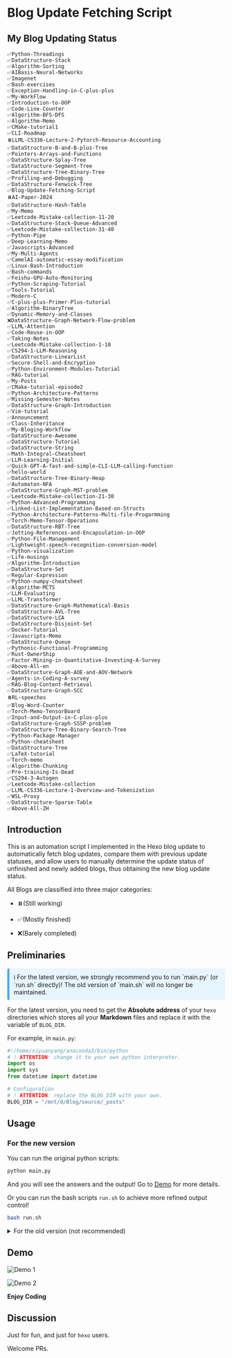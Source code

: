 # Blog Update Fetching Script

## My Blog Updating Status

<!-- BEGIN -->
```text
✅Python-Threadings
✅DataStructure-Stack
✅Algorithm-Sorting
✅AIBasis-Neural-Networks
✅Imagenet
✅Bash-exercises
✅Exception-Handling-in-C-plus-plus
✅My-WorkFlow
✅Introduction-to-OOP
✅Code-Line-Counter
✅Algorithm-BFS-DFS
✅Algorithm-Memo
✅CMake-tutorial1
✅CLI-Roadmap
⏸️LLML-CS336-Lecture-2-Pytorch-Resource-Accounting
✅DataStructure-B-and-B-plus-Tree
✅Pointers-Arrays-and-Functions
✅DataStructure-Splay-Tree
✅DataStructure-Segment-Tree
✅DataStructure-Tree-Binary-Tree
✅Profiling-and-Debugging
✅DataStructure-Fenwick-Tree
✅Blog-Update-Fetching-Script
⏸️AI-Paper-2024
✅DataStructure-Hash-Table
✅My-Memo
✅Leetcode-Mistake-collection-11-20
✅DataStructure-Stack-Queue-Advanced
✅Leetcode-Mistake-collection-31-40
✅Python-Pipe
✅Deep-Learning-Memo
✅Javascripts-Advanced
✅My-Multi-Agents
✅CamelAI-automatic-essay-modification
✅Linux-Bash-Introduction
✅Bash-commands
✅Feishu-GPU-Auto-Monitoring
✅Python-Scraping-Tutorial
✅Tools-Tutorial
✅Modern-C
✅C-plus-plus-Primer-Plus-tutorial
✅Algorithm-BinaryTree
✅Dynamic-Memory-and-Classes
❌DataStructure-Graph-Network-Flow-problem
✅LLML-Attention
✅Code-Reuse-in-OOP
✅Taking-Notes
✅Leetcode-Mistake-collection-1-10
✅CS294-1-LLM-Reasoning
✅DataStructure-LinearList
✅Secure-Shell-and-Encryption
✅Python-Environment-Modules-Tutorial
✅RAG-tutorial
✅My-Posts
✅CMake-tutorial-episode2
✅Python-Architecture-Patterns
✅Missing-Semester-Notes
✅DataStructure-Graph-Introduction
✅Vim-tutorial
✅Announcement
✅Class-Inheritance
✅My-Bloging-Workflow
✅DataStructure-Awesome
✅DataStructure-Tutorial
✅DataStructure-String
✅Math-Integral-Cheatsheet
✅LLM-Learning-Initial
✅Quick-GPT-A-fast-and-simple-CLI-LLM-calling-function
✅hello-world
✅DataStructure-Tree-Binary-Heap
✅Automaton-NFA
✅DataStructure-Graph-MST-problem
✅Leetcode-Mistake-collection-21-30
✅Python-Advanced-Programming
✅Linked-List-Implementation-Based-on-Structs
✅Python-Architecture-Patterns-Multi-file-Progarmming
✅Torch-Memo-Tensor-Operations
✅DataStructure-RBT-Tree
✅Jotting-References-and-Encapsulation-in-OOP
✅Python-File-Management
✅Lightweight-speech-recognition-conversion-model
✅Python-visualization
✅Life-musings
✅Algorithm-Introduction
✅DataStructure-Set
✅Regular-Expression
✅Python-numpy-cheatsheet
✅Algorithm-MCTS
✅LLM-Evaluating
✅LLML-Transformer
✅DataStructure-Graph-Mathematical-Basis
✅DataStructure-AVL-Tree
✅DataStructure-LCA
✅DataStructure-Disjoint-Set
✅Docker-Tutorial
✅Javascripts-Memo
✅DataStructure-Queue
✅Pythonic-Functional-Programming
✅Rust-OwnerShip
✅Factor-Mining-in-Quantitative-Investing-A-Survey
✅Above-All-en
✅DataStructure-Graph-AOE-and-AOV-Network
✅Agents-in-Coding-A-survey
✅RAG-Blog-Content-Retrieval
✅DataStructure-Graph-SCC
⏸️RL-speeches
✅Blog-Word-Counter
✅Torch-Memo-TensorBoard
✅Input-and-Output-in-C-plus-plus
✅DataStructure-Graph-SSSP-problem
✅DataStructure-Tree-Binary-Search-Tree
✅Python-Package-Manager
✅Python-cheatsheet
✅DataStructure-Tree
✅LaTeX-tutorial
✅Torch-memo
✅Algorithm-Chunking
✅Pre-training-Is-Dead
✅CS294-3-Autogen
✅Leetcode-Mistake-collection
✅LLML-CS336-Lecture-1-Overview-and-Tokenization
✅WSL-Proxy
✅DataStructure-Sparse-Table
✅Above-All-ZH
```
<!-- END -->

## Introduction

This is an automation script I implemented in the Hexo blog update to automatically fetch blog updates, compare them with previous update statuses, and allow users to manually determine the update status of unfinished and newly added blogs, thus obtaining the new blog update status.

All Blogs are classified into three major categories:

- ⏸️(Still working)

- ✅(Mostly finished)

- ❌(Barely completed)

## Preliminaries

<div style="padding: 10px; background-color: #E7F5FF; border-left: 5px solid #4DABF7; border-radius: 4px; margin: 10px 0;">
ℹ️ For the latest version, we strongly recommend you to run `main.py` (or `run.sh` directly)! The old version of `main.sh` will no longer be maintained.
</div>

For the latest version, you need to get the **Absolute address** of your `hexo` directories which stores all your **Markdown** files and replace it with the variable of `BLOG_DIR`.

For example, in `main.py`:

```python
#!/home/xiyuanyang/anaconda3/bin/python
# ! ATTENTION: change it to your own python interpreter.
import os
import sys
from datetime import datetime

# Configuration
# ! ATTENTION: replace the BLOG_DIR with your own.
BLOG_DIR = "/mnt/d/Blog/source/_posts"
```

## Usage

### For the new version

You can run the original python scripts:

```bash
python main.py
```
And you will see the answers and the output! Go to [Demo](#Demo) for more details.

Or you can run the bash scripts `run.sh` to achieve more refined output control!

```bash
bash run.sh
```

<details>
<summary>For the old version (not recommended)</summary>


In `main.sh`, change the directory into your own directory:

```bash
DIR="/mnt/d/Blog/source/_posts"

# Change this line into your own directory!
```

Then create a new dir containing logs.

```bash
touch log
```

You need to initialize `prev.txt` for your own blog!

For this document, please maintain the following format: Each line should include a prefix status emoji and the title name. The prefix status emojis include ✅ and ❌, indicating the completion status of the blog. 

An example text is as follows:  

```
❌AI-Paper-2024
❌AI-indepth-reading-AlexNet
✅Above-All
❌Algorithm-BFS-DFS
✅Algorithm-BinaryTree
❌Algorithm-Chunking
✅Algorithm-Introduction
✅Algorithm-Memo
✅Algorithm-Sorting
✅Bash-commands
✅Bash-exercises
✅C-plus-plus-Primer-Plus-tutorial
✅CMake-tutorial-episode2
✅CMake-tutorial1
✅CS294-1-LLM-Reasoning
```

Please ensure that your output structure maintains alphabetical order. You can use the following command line to achieve this: 

```bash
ls $DIR | grep -v ".*\.md" | grep -v ".*\.sh" > ans.txt
```

You only need to initialize it once! The scripts will update it later.

For **Hexo** Blog users, the directory which stores your Blog posts may be like as follows:

- Several `.md` files
- Several directories which has the same name with `.md` files

The `main.sh` will automatically get all file names using the `grep` command:

```bash
ls $DIR | grep -v ".*\.md" | grep -v ".*\.sh" > ans.txt
```

> `grep -v ".*\.sh"` is because I add several `.sh` files into it. You can modify it with your own needs.

Then, the file will compare the new status with the previous status stored in the `prev.txt`. Then the file will ask users to manually determine the update status of unfinished and newly added blogs.


Finally, the scripts will update `prev.txt` and generate a new blog status named `20250330_200559.txt` and you can see the updated status there!

</details>




## Demo

![Demo 1](./img/demo1.png)

![Demo 2](./img/demo2.png)

**Enjoy Coding**

## Discussion

Just for fun, and just for `hexo` users.

Welcome PRs.
